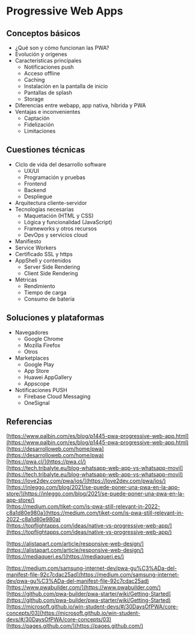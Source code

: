 # Progressive Web Apps

## Conceptos básicos

- ¿Qué son y cómo funcionan las PWA?
- Evolución y orígenes
- Características principales
  - Notificaciones push
  - Acceso offline
  - Caching
  - Instalación en la pantalla de inicio
  - Pantallas de splash
  - Storage
- Diferencias entre webapp, app nativa, híbrida y PWA
- Ventajas e inconvenientes
  - Captación
  - Fidelización
  - Limitaciones

## Cuestiones técnicas

- Ciclo de vida del desarrollo software
  - UX/UI
  - Programación y pruebas
  - Frontend
  - Backend
  - Despliegue
- Arquitectura cliente-servidor
- Tecnologías necesarias
  - Maquetación (HTML y CSS)
  - Lógica y funcionalidad (JavaScript)
  - Frameworks y otros recursos
  - DevOps y servicios cloud
- Manifiesto
- Service Workers
- Certificado SSL y https
- AppShell y contenidos
  - Server Side Rendering
  - Client Side Rendering
- Métricas
  - Rendimiento
  - Tiempo de carga
  - Consumo de batería

## Soluciones y plataformas

- Navegadores
  - Google Chrome
  - Mozilla Firefox
  - Otros
- Marketplaces
  - Google Play
  - App Store
  - Huawei AppGallery
  - Appscope
- Notificaciones PUSH
  - Firebase Cloud Messaging
  - OneSignal

## Referencias

[https://www.palbin.com/es/blog/p1445-pwa-progressive-web-app.html](https://www.palbin.com/es/blog/p1445-pwa-progressive-web-app.html)  
[https://desarrolloweb.com/home/pwa](https://desarrolloweb.com/home/pwa)  
[https://pwa.cl/](https://pwa.cl/)  
[https://tech.tribalyte.eu/blog-whatsapp-web-app-vs-whatsapp-movil](https://tech.tribalyte.eu/blog-whatsapp-web-app-vs-whatsapp-movil)  
[https://love2dev.com/pwa/ios/](https://love2dev.com/pwa/ios/)  
[https://inleggo.com/blog/2021/se-puede-poner-una-pwa-en-la-app-store/](https://inleggo.com/blog/2021/se-puede-poner-una-pwa-en-la-app-store/)  
[https://medium.com/tiket-com/is-pwa-still-relevant-in-2022-c8a1d80e980a](https://medium.com/tiket-com/is-pwa-still-relevant-in-2022-c8a1d80e980a)  
[https://topflightapps.com/ideas/native-vs-progressive-web-app/](https://topflightapps.com/ideas/native-vs-progressive-web-app/)

[https://alistapart.com/article/responsive-web-design/](https://alistapart.com/article/responsive-web-design/)  
[https://mediaqueri.es/](https://mediaqueri.es/)

[https://medium.com/samsung-internet-dev/pwa-gu%C3%ADa-del-manifest-file-92c7cdac25ad](https://medium.com/samsung-internet-dev/pwa-gu%C3%ADa-del-manifest-file-92c7cdac25ad)  
[https://www.pwabuilder.com/](https://www.pwabuilder.com/)  
[https://github.com/pwa-builder/pwa-starter/wiki/Getting-Started](https://github.com/pwa-builder/pwa-starter/wiki/Getting-Started)  
[https://microsoft.github.io/win-student-devs/#/30DaysOfPWA/core-concepts/03](https://microsoft.github.io/win-student-devs/#/30DaysOfPWA/core-concepts/03)  
[https://pages.github.com/](https://pages.github.com/)
